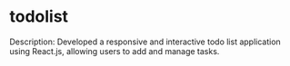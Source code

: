# todolist
Description: Developed a responsive and interactive todo list application using React.js, allowing users to add and manage tasks.
